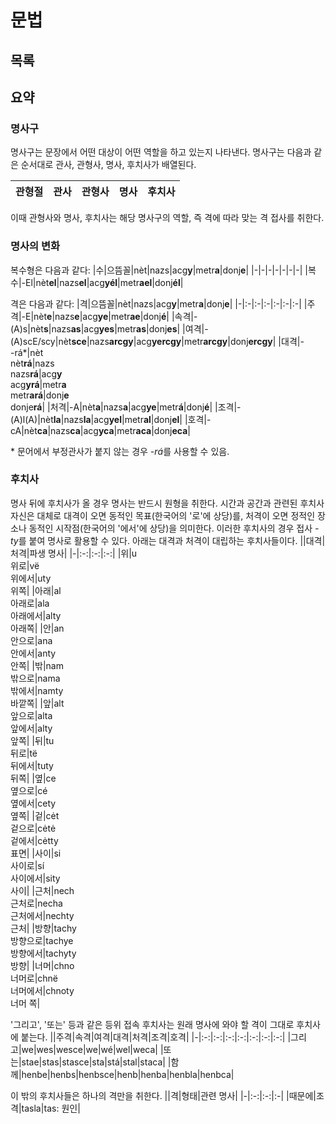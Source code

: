 
# 문법
## 목록

## 요약

### 명사구

명사구는 문장에서 어떤 대상이 어떤 역할을 하고 있는지 나타낸다. 명사구는 다음과 같은 순서대로 관사, 관형사, 명사, 후치사가 배열된다.

| 관형절 | 관사 | 관형사 | 명사 | 후치사 |
|-|-|-|-|-|

이때 관형사와 명사, 후치사는 해당 명사구의 역할, 즉 격에 따라 맞는 격 접사를 취한다.

### 명사의 변화

복수형은 다음과 같다:
|수|으뜸꼴|nèt|nazs|acg**y**|metr**a**|donj**e**|
|-|-|-|-|-|-|-|
|복수|-El|nèt**el**|nazs**el**|acg**yél**|metr**ael**|donj**él**|

격은 다음과 같다:
|격|으뜸꼴|nèt|nazs|acg**y**|metr**a**|donj**e**|
|-|:-|:-|:-|:-|:-|:-|
|주격|-E|nèt**e**|nazs**e**|acg**ye**|metr**ae**|donj**é**|
|속격|-(A)s|nèt**s**|nazs**as**|acg**yes**|metr**as**|donj**es**|
|여격|-(A)scE/scy|nèt**sce**|nazs**arcgy**|acg**yercgy**|metr**arcgy**|donj**ercgy**|
|대격|-<br>-rá*|nèt<br>nèt**rá**|nazs<br>nazs**rá**|acg**y**<br>acg**yrá**|metr**a**<br>metr**ará**|donj**e**<br>donje**rá**|
|처격|-A|nèt**a**|nazs**a**|acg**ye**|metr**á**|donj**é**|
|조격|-(A)l(A)|nèt**la**|nazs**la**|acg**yel**|metr**al**|donj**el**|
|호격|-cA|nèt**ca**|nazs**ca**|acg**yca**|metr**aca**|donj**eca**|

\* 문어에서 부정관사가 붙지 않는 경우 *-rá*를 사용할 수 있음.

### 후치사

명사 뒤에 후치사가 올 경우 명사는 반드시 원형을 취한다. 시간과 공간과 관련된 후치사 자신은 대체로 대격이 오면 동적인 목표(한국어의 '로'에 상당)를, 처격이 오면 정적인 장소나 동적인 시작점(한국어의 '에서'에 상당)을 의미한다. 이러한 후치사의 경우 접사 *-ty*를 붙여 명사로 활용할 수 있다. 아래는 대격과 처격이 대립하는 후치사들이다.
||대격|처격|파생 명사|
|-|:-:|:-:|:-:|
|위|u<br>위로|vë<br>위에서|uty<br>위쪽|
|아래|al<br>아래로|ala<br>아래에서|alty<br>아래쪽|
|안|an<br>안으로|ana<br>안에서|anty<br>안쪽|
|밖|nam<br>밖으로|nama<br>밖에서|namty<br>바깥쪽|
|앞|alt<br>앞으로|alta<br>앞에서|alty<br>앞쪽|
|뒤|tu<br>뒤로|të<br>뒤에서|tuty<br>뒤쪽|
|옆|ce<br>옆으로|cé<br>옆에서|cety<br>옆쪽|
|겉|cėt<br>겉으로|cėtė<br>겉에서|cėtty<br>표면|
|사이|si<br>사이로|sí<br>사이에서|sity<br>사이|
|근처|nech<br>근처로|necha<br>근처에서|nechty<br>근처|
|방향|tachy<br>방향으로|tachye<br>방향에서|tachyty<br>방향|
|너머|chno<br>너머로|chnë<br>너머에서|chnoty<br>너머 쪽|

'그리고', '또는' 등과 같은 등위 접속 후치사는 원래 명사에 와야 할 격이 그대로 후치사에 붙는다.
||주격|속격|여격|대격|처격|조격|호격|
|-|:-:|:-:|:-:|:-:|:-:|:-:|:-:|
|그리고|we|wes|wesce|we|wé|wel|weca|
|또는|stae|stas|stasce|sta|stá|stal|staca|
|함께|henbe|henbs|henbsce|henb|henba|henbla|henbca|

이 밖의 후치사들은 하나의 격만을 취한다.
||격|형태|관련 명사|
|-|:-:|:-:|:-|
|때문에|조격|tasla|tas: 원인|

